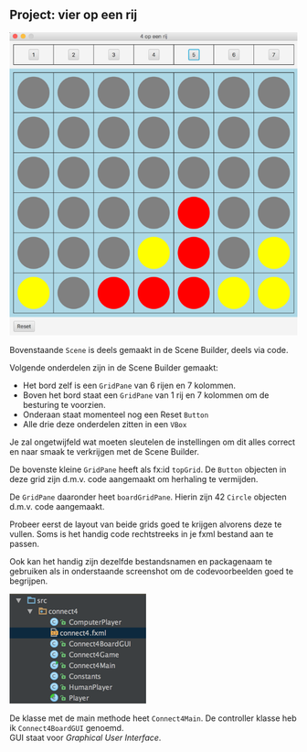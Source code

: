 ## Project: vier op een rij

![](/assets/c4_gui.png)

Bovenstaande `Scene` is deels gemaakt in de Scene Builder, deels via code.

Volgende onderdelen zijn in de Scene Builder gemaakt:

* Het bord zelf is een `GridPane` van 6 rijen en 7 kolommen.
* Boven het bord staat een `GridPane` van 1 rij en 7 kolommen om de besturing te voorzien.
* Onderaan staat momenteel nog een Reset `Button`   
* Alle drie deze onderdelen zitten in een `VBox`

Je zal ongetwijfeld wat moeten sleutelen de instellingen om dit alles correct en naar smaak te verkrijgen met de Scene Builder.

De bovenste kleine `GridPane` heeft als fx:id `topGrid`. De `Button` objecten in deze grid zijn d.m.v. code aangemaakt om herhaling te vermijden.

De `GridPane` daaronder heet `boardGridPane`. Hierin zijn 42 `Circle` objecten d.m.v. code aangemaakt.

 Probeer eerst de layout van beide grids goed te krijgen alvorens deze te vullen. Soms is het handig code rechtstreeks in je fxml bestand aan te passen.

Ook kan het handig zijn dezelfde bestandsnamen en packagenaam te gebruiken als in onderstaande screenshot om de codevoorbeelden goed te begrijpen.

![](/assets/c4filenames.png)

De klasse met de main methode heet `Connect4Main`. De controller klasse heb ik `Connect4BoardGUI` genoemd.   
GUI staat voor _Graphical User Interface_.

